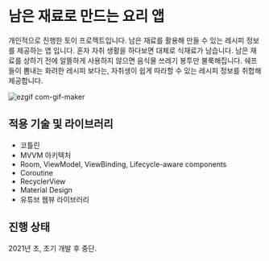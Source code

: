 # 남은 재료로 만드는 요리 앱
개인적으로 진행한 토이 프로젝트입니다. 남은 재료를 활용해 만들 수 있는 레시피 정보를 제공하는 앱 입니다. 혼자 자취 생활을 하다보면 대체로 식재료가 남습니다. 남은 재료를 상하기 전에 알뜰하게 사용하지 않으면 음식물 쓰레기 봉투만 불룩해집니다. 쉐프들이 뽐내는 화려한 레시피 보다는, 자취생이 쉽게 따라할 수 있는 레시피 정보를 취합해 제공합니다.

![ezgif com-gif-maker](https://user-images.githubusercontent.com/69025586/151304938-fb445e21-cc66-498f-9ce0-77daf3cafd48.gif)

## 적용 기술 및 라이브러리
- 코틀린
- MVVM 아키텍처
- Room, ViewModel, ViewBinding, Lifecycle-aware components 
- Coroutine
- RecyclerView
- Material Design
- 유튜브 웹뷰 라이브러리

## 진행 상태
2021년 초, 초기 개발 후 중단.
